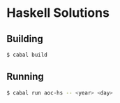 # Haskell Solutions

## Building

```bash
$ cabal build
```

## Running

```bash
$ cabal run aoc-hs -- <year> <day>
```